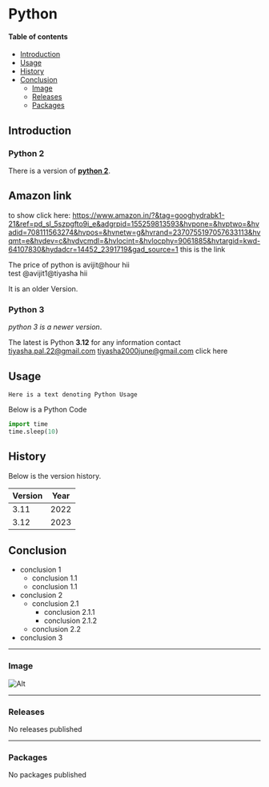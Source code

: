 # Python 
#### Table of contents    
  - [Introduction](#introduction)
  - [Usage](#usage)
  - [History](#history)
  - [Conclusion](#conclusion)
    - [Image](#image)
    - [Releases](#releases)
    - [Packages](#packages)

## Introduction
### Python 2
There is a version of [**python 2**](https://www.python.org/).
## Amazon link
to show click here: https://www.amazon.in/?&tag=googhydrabk1-21&ref=pd_sl_5szpgfto9i_e&adgrpid=155259813593&hvpone=&hvptwo=&hvadid=708111563274&hvpos=&hvnetw=g&hvrand=2370755197057633113&hvqmt=e&hvdev=c&hvdvcmdl=&hvlocint=&hvlocphy=9061885&hvtargid=kwd-64107830&hydadcr=14452_2391719&gad_source=1 this is the link

The price of python is avijit@hour hii 
<br>
test @avijit1@tiyasha hii

It is an older Version.

### Python 3
_python 3 is a newer version_.

The latest is Python **3.12** for any information contact tiyasha.pal.22@gmail.com tiyasha2000june@gmail.com click here

## Usage
```
Here is a text denoting Python Usage
```
Below is  a Python Code

~~~Python
import time
time.sleep(10)
~~~
## History
Below is the version history.

| Version | Year |
|---------|------|
|  3.11   | 2022 |
|  3.12   | 2023 |

## Conclusion
- conclusion 1
    - conclusion 1.1
    - conclusion 1.1
- conclusion 2
    - conclusion 2.1
        - conclusion 2.1.1
        - conclusion 2.1.2
    - conclusion 2.2
- conclusion 3

------------------------------------------------------
### Image
![Alt](https://cdn.sanity.io/images/oaglaatp/production/7548a09d74442ec36c18b9411e79147ab2275ade-1200x800.png?w=1200&h=800&auto=format)

 --------------------------
### Releases
No releases published

----------------------------
### Packages
No packages published
